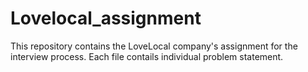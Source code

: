 # Lovelocal_assignment
This repository contains the LoveLocal company's assignment for the interview process.
Each file contails individual problem statement.
